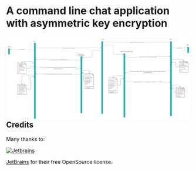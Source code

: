 # A command line chat application with asymmetric key encryption
<img src="Go chat app.png"
     alt="Markdown Monster icon"
     style="float: left; margin-right: 10px;" />

## Credits

Many thanks to:

[![Jetbrains](https://user-images.githubusercontent.com/2064609/55432917-6df7fc00-5594-11e9-90c4-5133fbb6d4da.png)](https://www.jetbrains.com/?from=KafkaHQ)

[JetBrains](https://www.jetbrains.com/?from=KafkaHQ) for their free OpenSource license.
